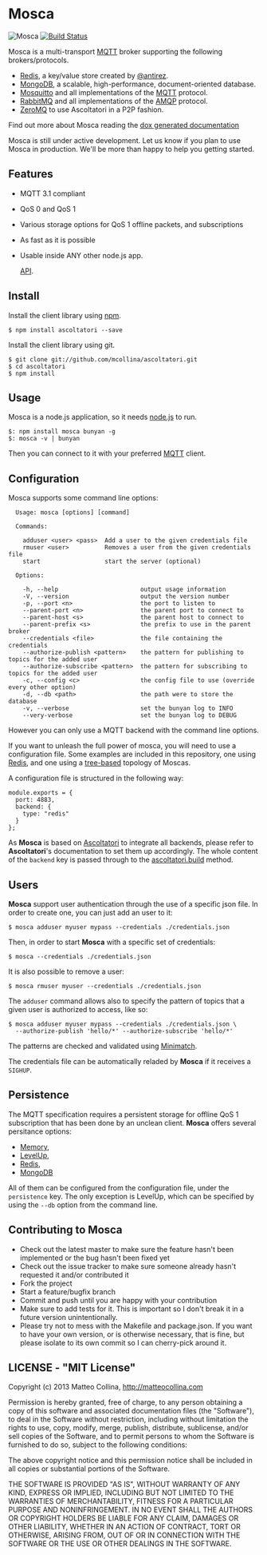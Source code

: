 # Mosca

![Mosca](https://raw.github.com/mcollina/mosca/master/mosca.png)
[![Build Status](https://travis-ci.org/mcollina/mosca.png)](https://travis-ci.org/mcollina/mosca)

Mosca is a multi-transport [MQTT](http://mqtt.org/) broker
supporting the following brokers/protocols.

* [Redis](http://redis.io/), a key/value store created by [@antirez](https://github.com/antirez).
* [MongoDB](http://www.mongodb.org/), a scalable, high-performance, document-oriented database.
* [Mosquitto](http://mosquitto.org/) and all implementations of the [MQTT](http://mqtt.org/) protocol.
* [RabbitMQ](http://www.rabbitmq.com/) and all implementations of the [AMQP](http://www.amqp.org/) protocol.
* [ZeroMQ](http://www.zeromq.org/) to use Ascoltatori in a P2P fashion.


Find out more about Mosca reading the
[dox generated documentation](http://mcollina.github.io/mosca/docs/mosca.js.html)




Mosca is still under active development. Let us know if you plan to use Mosca in production.
We'll be more than happy to help you getting started.


## Features

* MQTT 3.1 compliant
* QoS 0 and QoS 1
* Various storage options for QoS 1 offline packets, and subscriptions
* As fast as it is possible
* Usable inside ANY other node.js app.

  [API](http://mcollina.github.com/mosca/docs/lib/server.js.html).

## Install

Install the client library using [npm](http://npmjs.org/).

```
$ npm install ascoltatori --save
```

Install the client library using git.

```
$ git clone git://github.com/mcollina/ascoltatori.git
$ cd ascoltatori
$ npm install
```


## Usage

Mosca is a node.js application, so it needs [node.js](http://nodejs.org)
to run.

```
$: npm install mosca bunyan -g
$: mosca -v | bunyan
```

Then you can connect to it with your preferred [MQTT](http://mqtt.org)
client.

## Configuration

Mosca supports some command line options:

```
  Usage: mosca [options] [command]

  Commands:

    adduser <user> <pass>  Add a user to the given credentials file
    rmuser <user>          Removes a user from the given credentials file
    start                  start the server (optional)

  Options:

    -h, --help                       output usage information
    -V, --version                    output the version number
    -p, --port <n>                   the port to listen to
    --parent-port <n>                the parent port to connect to
    --parent-host <s>                the parent host to connect to
    --parent-prefix <s>              the prefix to use in the parent broker
    --credentials <file>             the file containing the credentials
    --authorize-publish <pattern>    the pattern for publishing to topics for the added user
    --authorize-subscribe <pattern>  the pattern for subscribing to topics for the added user
    -c, --config <c>                 the config file to use (override every other option)
    -d, --db <path>                  the path were to store the database
    -v, --verbose                    set the bunyan log to INFO
    --very-verbose                   set the bunyan log to DEBUG
```

However you can only use a MQTT backend with the command line options.

If you want to unleash the full power of mosca, you will need to
use a configuration file.
Some examples are included in this repository, one using
[Redis](https://github.com/mcollina/mosca/tree/master/examples/redis),
and one using a
[tree-based](https://github.com/mcollina/mosca/tree/master/examples/mosca-tree) topology of Moscas.

A configuration file is structured in the following way:
```
module.exports = {
  port: 4883,
  backend: {
    type: "redis"
  }
};
```

As __Mosca__ is based on
[Ascoltatori](http://mcollina.github.com/ascoltatori/) to integrate
all backends, please refer to __Ascoltatori__'s documentation to set
them up accordingly.
The whole content of the `backend` key is passed through to the
[ascoltatori.build](http://mcollina.github.com/ascoltatori/docs/ascoltatori.js.html#build)
method.

## Users

__Mosca__ support user authentication through the use of a specific json
file.
In order to create one, you can just add an user to it:
```
$ mosca adduser myuser mypass --credentials ./credentials.json
```

Then, in order to start __Mosca__ with a specific set of credentials:
```
$ mosca --credentials ./credentials.json
```

It is also possible to remove a user:
```
$ mosca rmuser myuser --credentials ./credentials.json
```

The `adduser` command allows also to specify the pattern of topics that
a given user is authorized to access, like so:
```
$ mosca adduser myuser mypass --credentials ./credentials.json \
  --authorize-publish 'hello/*' --authorize-subscribe 'hello/*'
```
The patterns are checked and validated using
[Minimatch](https://github.com/isaacs/minimatch).

The credentials file can be automatically reladed by __Mosca__ if it
receives a `SIGHUP`.

## Persistence

The MQTT specification requires a persistent storage for offline QoS 1
subscription that has been done by an unclean client.
__Mosca__ offers several persitance options:

* [Memory](http://mcollina.github.com/mosca/docs/lib/persistence/memory.js.html),
* [LevelUp](http://mcollina.github.com/mosca/docs/lib/persistence/levelup.js.html),
* [Redis](http://mcollina.github.com/mosca/docs/lib/persistence/redis.js.html),
* [MongoDB](http://mcollina.github.com/mosca/docs/lib/persistence/mongo.js.html)

All of them can be configured from the configuration file, under the
`persistence` key. The only exception is LevelUp, which can be specified
by using the `--db` option from the command line.

## Contributing to Mosca

* Check out the latest master to make sure the feature hasn't been
  implemented or the bug hasn't been fixed yet
* Check out the issue tracker to make sure someone already hasn't
  requested it and/or contributed it
* Fork the project
* Start a feature/bugfix branch
* Commit and push until you are happy with your contribution
* Make sure to add tests for it. This is important so I don't break it
  in a future version unintentionally.
* Please try not to mess with the Makefile and package.json. If you
  want to have your own version, or is otherwise necessary, that is
  fine, but please isolate to its own commit so I can cherry-pick around
  it.

## LICENSE - "MIT License"

Copyright (c) 2013 Matteo Collina, http://matteocollina.com

Permission is hereby granted, free of charge, to any person
obtaining a copy of this software and associated documentation
files (the "Software"), to deal in the Software without
restriction, including without limitation the rights to use,
copy, modify, merge, publish, distribute, sublicense, and/or sell
copies of the Software, and to permit persons to whom the
Software is furnished to do so, subject to the following
conditions:

The above copyright notice and this permission notice shall be
included in all copies or substantial portions of the Software.

THE SOFTWARE IS PROVIDED "AS IS", WITHOUT WARRANTY OF ANY KIND,
EXPRESS OR IMPLIED, INCLUDING BUT NOT LIMITED TO THE WARRANTIES
OF MERCHANTABILITY, FITNESS FOR A PARTICULAR PURPOSE AND
NONINFRINGEMENT. IN NO EVENT SHALL THE AUTHORS OR COPYRIGHT
HOLDERS BE LIABLE FOR ANY CLAIM, DAMAGES OR OTHER LIABILITY,
WHETHER IN AN ACTION OF CONTRACT, TORT OR OTHERWISE, ARISING
FROM, OUT OF OR IN CONNECTION WITH THE SOFTWARE OR THE USE OR
OTHER DEALINGS IN THE SOFTWARE.

